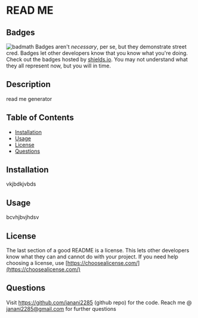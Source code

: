 # READ ME

## Badges 
![badmath](https://img.shields.io/github/languages/top/nielsenjared/badmath) 
Badges aren't _necessary_, per se, but they demonstrate street cred. Badges let other developers know that you know what you're doing. Check out the badges hosted by [shields.io](https://shields.io/). You may not understand what they all represent now, but you will in time. 

## Description

read me generator

## Table of Contents

* [Installation](#installation)
* [Usage](#usage)
* [License](#license)
* [Questions](#questions)

## Installation

vkjbdkjvbds

## Usage

bcvhjbvjhdsv

## License
    
The last section of a good README is a license. This lets other developers know what they can and cannot do with your project. If you need help choosing a license, use [https://choosealicense.com/](https://choosealicense.com/)
    
    
## Questions
    
Visit https://github.com/janani2285 (github repo) for the code.
Reach me @ janani2285@gmail.com for further questions

